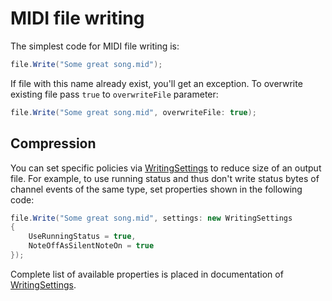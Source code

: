 ﻿---
uid: a_file_writing
---

# MIDI file writing

The simplest code for MIDI file writing is:

```csharp
file.Write("Some great song.mid");
```

If file with this name already exist, you'll get an exception. To overwrite existing file pass `true` to `overwriteFile` parameter:

```csharp
file.Write("Some great song.mid", overwriteFile: true);
```

## Compression

You can set specific policies via [WritingSettings](xref:Melanchall.DryWetMidi.Core.WritingSettings) to reduce size of an output file. For example, to use running status and thus don't write status bytes of channel events of the same type, set properties shown in the following code:

```csharp
file.Write("Some great song.mid", settings: new WritingSettings
{
    UseRunningStatus = true,
    NoteOffAsSilentNoteOn = true
});
```

Complete list of available properties is placed in documentation of [WritingSettings](xref:Melanchall.DryWetMidi.Core.WritingSettings).
